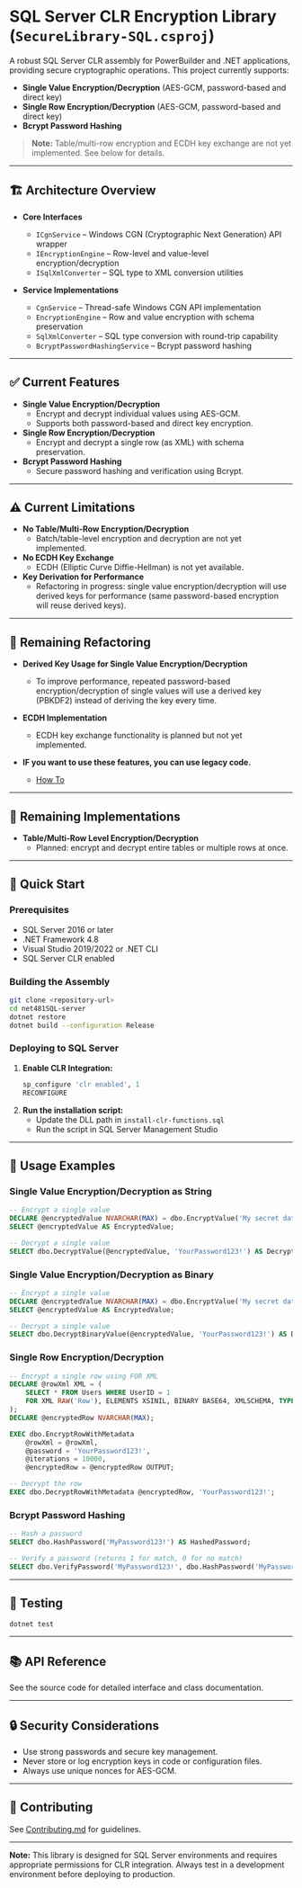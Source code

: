 # SQL Server CLR Encryption Library (`SecureLibrary-SQL.csproj`)

A robust SQL Server CLR assembly for PowerBuilder and .NET applications, providing secure cryptographic operations. This project currently supports:

- **Single Value Encryption/Decryption** (AES-GCM, password-based and direct key)
- **Single Row Encryption/Decryption** (AES-GCM, password-based and direct key)
- **Bcrypt Password Hashing**

> **Note:** Table/multi-row encryption and ECDH key exchange are not yet implemented. See below for details.

---

## 🏗️ Architecture Overview

- **Core Interfaces**
  - `ICgnService` – Windows CGN (Cryptographic Next Generation) API wrapper
  - `IEncryptionEngine` – Row-level and value-level encryption/decryption
  - `ISqlXmlConverter` – SQL type to XML conversion utilities

- **Service Implementations**
  - `CgnService` – Thread-safe Windows CGN API implementation
  - `EncryptionEngine` – Row and value encryption with schema preservation
  - `SqlXmlConverter` – SQL type conversion with round-trip capability
  - `BcryptPasswordHashingService` – Bcrypt password hashing

---

## ✅ Current Features

- **Single Value Encryption/Decryption**
  - Encrypt and decrypt individual values using AES-GCM.
  - Supports both password-based and direct key encryption.
- **Single Row Encryption/Decryption**
  - Encrypt and decrypt a single row (as XML) with schema preservation.
- **Bcrypt Password Hashing**
  - Secure password hashing and verification using Bcrypt.

---

## ⚠️ Current Limitations

- **No Table/Multi-Row Encryption/Decryption**
  - Batch/table-level encryption and decryption are not yet implemented.
- **No ECDH Key Exchange**
  - ECDH (Elliptic Curve Diffie-Hellman) is not yet available.
- **Key Derivation for Performance**
  - Refactoring in progress: single value encryption/decryption will use derived keys for performance (same password-based encryption will reuse derived keys).

---

## 🔄 Remaining Refactoring

- **Derived Key Usage for Single Value Encryption/Decryption**
  - To improve performance, repeated password-based encryption/decryption of single values will use a derived key (PBKDF2) instead of deriving the key every time.
- **ECDH Implementation**
  - ECDH key exchange functionality is planned but not yet implemented.

- **IF you want to use these features, you can use legacy code.**
  - [How To](../Examples/SQL-server-Net%204.8)

---

## 🚧 Remaining Implementations

- **Table/Multi-Row Level Encryption/Decryption**
  - Planned: encrypt and decrypt entire tables or multiple rows at once.

---

## 🚀 Quick Start

### Prerequisites

- SQL Server 2016 or later
- .NET Framework 4.8
- Visual Studio 2019/2022 or .NET CLI
- SQL Server CLR enabled

### Building the Assembly

```bash
git clone <repository-url>
cd net481SQL-server
dotnet restore
dotnet build --configuration Release
```

### Deploying to SQL Server

1. **Enable CLR Integration:**
   ```sql
   sp_configure 'clr enabled', 1
   RECONFIGURE
   ```
2. **Run the installation script:**
   - Update the DLL path in `install-clr-functions.sql`
   - Run the script in SQL Server Management Studio

---

## 📖 Usage Examples

### Single Value Encryption/Decryption as String

```sql
-- Encrypt a single value
DECLARE @encryptedValue NVARCHAR(MAX) = dbo.EncryptValue('My secret data', 'YourPassword123!', 10000);
SELECT @encryptedValue AS EncryptedValue;

-- Decrypt a single value
SELECT dbo.DecryptValue(@encryptedValue, 'YourPassword123!') AS DecryptedValue;
```

### Single Value Encryption/Decryption as Binary

```sql
-- Encrypt a single value
DECLARE @encryptedValue NVARCHAR(MAX) = dbo.EncryptValue('My secret data', 'YourPassword123!', 10000);
SELECT @encryptedValue AS EncryptedValue;

-- Decrypt a single value
SELECT dbo.DecryptBinaryValue(@encryptedValue, 'YourPassword123!') AS DecryptedValue;
```

### Single Row Encryption/Decryption

```sql
-- Encrypt a single row using FOR XML
DECLARE @rowXml XML = (
    SELECT * FROM Users WHERE UserID = 1 
    FOR XML RAW('Row'), ELEMENTS XSINIL, BINARY BASE64, XMLSCHEMA, TYPE
);
DECLARE @encryptedRow NVARCHAR(MAX);

EXEC dbo.EncryptRowWithMetadata 
    @rowXml = @rowXml,
    @password = 'YourPassword123!',
    @iterations = 10000,
    @encryptedRow = @encryptedRow OUTPUT;

-- Decrypt the row
EXEC dbo.DecryptRowWithMetadata @encryptedRow, 'YourPassword123!';
```

### Bcrypt Password Hashing

```sql
-- Hash a password
SELECT dbo.HashPassword('MyPassword123!') AS HashedPassword;

-- Verify a password (returns 1 for match, 0 for no match)
SELECT dbo.VerifyPassword('MyPassword123!', dbo.HashPassword('MyPassword123!')) AS IsValid;
```

---

## 🧪 Testing

```bash
dotnet test
```

---

## 📚 API Reference

See the source code for detailed interface and class documentation.

---

## 🔒 Security Considerations

- Use strong passwords and secure key management.
- Never store or log encryption keys in code or configuration files.
- Always use unique nonces for AES-GCM.

---

## 🤝 Contributing

See [Contributing.md](../Contributing.md) for guidelines.

---

**Note:** This library is designed for SQL Server environments and requires appropriate permissions for CLR integration. Always test in a development environment before deploying to production. 